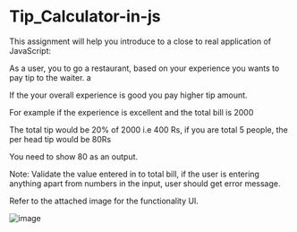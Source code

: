 # Tip_Calculator-in-js


This assignment  will help you introduce to a close to real application of JavaScript:

As a user, you  to go a restaurant, based on your experience you wants to pay tip to the waiter. a

If the your overall experience is good you pay higher tip amount.

For example if the experience is excellent and the total bill is 2000 

The total tip would be 20% of 2000 i.e 400 Rs, if you are total 5 people, the per head tip would be 80Rs 

You need to show 80 as an output. 

Note: Validate the value entered in to total bill, if the user is entering anything apart from numbers in the input, user should get error message.

Refer to the attached image for the functionality UI. 

![image](https://user-images.githubusercontent.com/68210647/113964370-fe830a00-9848-11eb-9ab3-67e187050df5.png)
